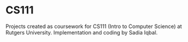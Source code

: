 # CS111
Projects created as coursework for CS111 (Intro to Computer Science) at Rutgers University.
Implementation and coding by Sadia Iqbal.
